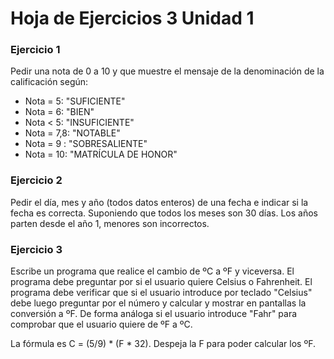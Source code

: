# Hoja de Ejercicios 3 Unidad 1

### Ejercicio 1
Pedir una nota de 0 a 10 y que muestre el mensaje de la denominación de la calificación según:
  
  * Nota = 5: "SUFICIENTE"
  * Nota = 6: "BIEN"
  * Nota < 5: "INSUFICIENTE"
  * Nota = 7,8: "NOTABLE"
  * Nota = 9 : "SOBRESALIENTE"
  * Nota = 10: "MATRÍCULA DE HONOR"
  
### Ejercicio 2

Pedir el día, mes y año (todos datos enteros) de una fecha e indicar si la fecha es correcta. Suponiendo que todos los meses son
30 días. Los años parten desde el año 1, menores son incorrectos. 

### Ejercicio 3

Escribe un programa que realice el cambio de ºC a ºF y viceversa. El programa debe preguntar por si el usuario quiere Celsius o Fahrenheit. El programa debe verificar que si el usuario introduce por teclado "Celsius" debe luego preguntar por el número y calcular y mostrar en pantallas la conversión a ºF. De forma análoga si el usuario introduce "Fahr" para comprobar que el usuario quiere de ºF a ºC.

La fórmula es C = (5/9) * (F * 32). Despeja la F para poder calcular los ºF.
